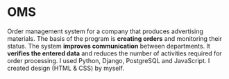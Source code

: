 # OMS
Order management system for a company that produces advertising materials.
The basis of the program is **creating orders** and monitoring their status.
The system **improves communication** between departments.
It **verifies the entered data** and reduces the number of activities required for order processing.
I used Python, Django, PostgreSQL and JavaScript. I created design (HTML & CSS) by myself.
